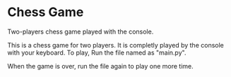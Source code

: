 # Chess Game
Two-players chess game played with the console.

This is a chess game for two players. It is completly played by the console with your keyboard.
To play, Run the file named as "main.py".

When the game is over, run the file again to play one more time.

